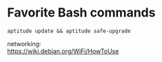 # Favorite Bash commands

`aptitude update && aptitude safe-upgrade`

networking: \
https://wiki.debian.org/WiFi/HowToUse
